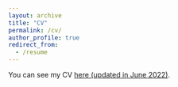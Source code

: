 ```yaml
---
layout: archive
title: "CV"
permalink: /cv/
author_profile: true
redirect_from:
  - /resume
---
```


You can see my CV [here (updated in June 2022)](/files/Bikina_FullCV_Nov2022.pdf). 
